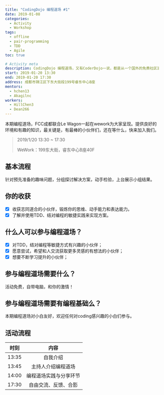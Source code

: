 ```yaml
---
title: "CodingDojo 编程道场 #1"
date: 2019-01-08
categories:
  - Activity
  - Workshop
tags:
  - offline
  - pair-programming
  - TDD
  - Agile
toc: true

# Activity meta
description: CodingDojo 编程道场，又有CoderDojo一说，都是从一个国外的免费社区演化而来。
start: 2019-01-20 13:30
end: 2019-01-20 17:30
address: 成都市锦江区下东大街段199号睿东中心B座
mentors:
  - hchen13
  - Akagilnc
workers:
  - HillChen3
  - Dean266
---
```


本期编程道场，FCC成都联合Le Wagon一起在wework为大家呈现。提供良好的环境和有趣的知识，最关键是，有最棒的小伙伴们，还在等什么，快来加入我们。

> 2019/1/20  13:30 ~ 17:30
>
> WeWork：199东大街，睿东中心B座40F

## 基本流程

针对预先准备的趣味问题，分组探讨解决方案，动手检验，上台展示小组结果。

## 你的收获

 - [x] 收获志同道合的小伙伴，锻炼你的思维、动手能力和表达能力。
 - [x] 了解并使用TDD、结对编程的敏捷实践来实现方案。

## 什么人可以参与编程道场？

 - [x] 对TDD，结对编程等敏捷方式有兴趣的小伙伴；
 - [x] 愿意尝试，希望和人交流获取更多灵感的有想法的小伙伴；
 - [x] 想要不断学习提升的小伙伴；

## 参与编程道场需要什么？

活动免费，自带电脑，和你的激情！

## 参与编程道场需要有编程基础么？

本期编程道场对小白友好，欢迎任何对coding感兴趣的小白们参与。

## 活动流程

| 时刻  | 内容                  |
|:-----:|:--------------------:|
| 13:35 | 自我介绍              |
| 13:45 | 主持人介绍编程道场     |
| 14:00 | 编程道场实践与分享环节 |
| 17:30 | 自由交流、反馈、合影   |

